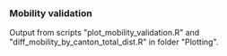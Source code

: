 ### Mobility validation

Output from scripts "plot_mobility_validation.R" and "diff_mobility_by_canton_total_dist.R" in folder "Plotting".
